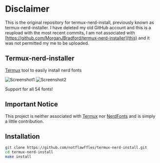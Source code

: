 # Disclaimer
This is the original repository for termux-nerd-install, previously known as termux-nerd-installer. I have deleted my old GitHub account and this is a reupload with the most recent commits, I am not associated with [https://github.com/MorganJBradford/termux-nerd-installer](this) and it was not permitted my me to be uploaded.

## Termux-nerd-installer
[Termux](https://github.com/termux/termux-app) tool to easily install nerd fonts

![Screenshot1](https://github.com/NotFlawffles/termux-nerd-install/blob/main/screenshots/screenshot1.jpg)
![Screenshot2](https://github.com/NotFlawffles/termux-nerd-install/blob/main/screenshots/screenshot2.jpg)

Support for all 54 fonts!

## Important Notice
This project is neither associated with [Termux](https://github.com/termux/termux-app) nor [NerdFonts](https://github.com/ryanoasis/nerd-fonts) and is simply a little contribution.

## Installation
```sh
git clone https://github.com/notflawffles/termux-nerd-install.git
cd termux-nerd-install
make install
```
